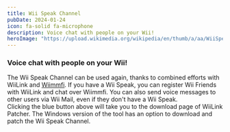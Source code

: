 ```yaml
---
title: Wii Speak Channel
pubDate: 2024-01-24
icon: fa-solid fa-microphone
description: Voice chat with people on your Wii!
heroImage: "https://upload.wikimedia.org/wikipedia/en/thumb/a/aa/WiiSpeakChannel.jpg/220px-WiiSpeakChannel.jpg"
---
```

### Voice chat with people on your Wii!

The Wii Speak Channel can be used again, thanks to combined efforts with WiiLink and <a
        href="https://wiimmfi.de/">Wiimmfi</a>. If you have a Wii Speak, you can register Wii Friends with WiiLink
      and chat over Wiimmfi. You can also send voice messages to other users via Wii Mail, even if they don't have a Wii
      Speak.
      <br>
Clicking the blue button above will take you to the download page of WiiLink Patcher. The Windows version of
      the tool has an option to download and patch the Wii Speak Channel.